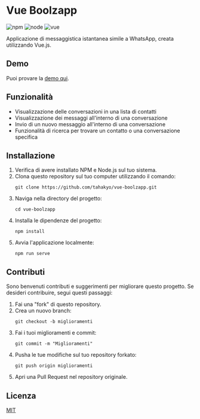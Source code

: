 # Vue Boolzapp

![npm](https://img.shields.io/badge/npm-6.14.11-blue)
![node](https://img.shields.io/badge/node-%3E%3D%2014.15.0-brightgreen)
![vue](https://img.shields.io/badge/vue-2.6.12-brightgreen)

Applicazione di messaggistica istantanea simile a WhatsApp, creata utilizzando Vue.js.

## Demo

Puoi provare la [demo qui](https://tahakyo.github.io/vue-boolzapp/).

## Funzionalità

- Visualizzazione delle conversazioni in una lista di contatti
- Visualizzazione dei messaggi all'interno di una conversazione
- Invio di un nuovo messaggio all'interno di una conversazione
- Funzionalità di ricerca per trovare un contatto o una conversazione specifica

## Installazione

1. Verifica di avere installato NPM e Node.js sul tuo sistema.
2. Clona questo repository sul tuo computer utilizzando il comando:
   ```shell
   git clone https://github.com/tahakyo/vue-boolzapp.git
   ```
3. Naviga nella directory del progetto:
   ```shell
   cd vue-boolzapp
   ```
4. Installa le dipendenze del progetto:
   ```shell
   npm install
   ```
5. Avvia l'applicazione localmente:
   ```shell
   npm run serve
   ```

## Contributi

Sono benvenuti contributi e suggerimenti per migliorare questo progetto. Se desideri contribuire, segui questi passaggi:

1. Fai una "fork" di questo repository.
2. Crea un nuovo branch:
   ```shell
   git checkout -b miglioramenti
   ```
3. Fai i tuoi miglioramenti e commit:
   ```shell
   git commit -m "Miglioramenti"
   ```
4. Pusha le tue modifiche sul tuo repository forkato:
   ```shell
   git push origin miglioramenti
   ```
5. Apri una Pull Request nel repository originale.

## Licenza

[MIT](https://opensource.org/licenses/MIT)
